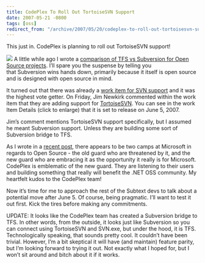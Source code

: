 ```yaml
---
title: CodePlex To Roll Out TortoiseSVN Support
date: 2007-05-21 -0800
tags: [oss]
redirect_from: "/archive/2007/05/20/codeplex-to-roll-out-tortoisesvn-support.aspx/"
---
```


This just in. CodePlex is planning to roll out TortoiseSVN support!

[![](https://haacked.com/images/haacked_com/WindowsLiveWriter/CodePlexToRollOutTortoiseSVNSupport_CD86/codeplexworkitemdetails_thumb1.png)](https://haacked.com/images/haacked_com/WindowsLiveWriter/CodePlexToRollOutTortoiseSVNSupport_CD86/codeplexworkitemdetails3.png "Codeplex SVN Work Item Detail")
A little while ago I wrote a [comparison of TFS vs Subversion for Open
Source
projects](https://haacked.com/archive/2007/03/02/A_Comparison_of_TFS_vs_Subversion_for_Open_Source_Projects.aspx "TFS vs Subversion").
I’ll spare you the suspense by telling you that Subversion wins hands
down, primarily because it itself is open source and is designed with
open source in mind.

It turned out that there was already a [work item for SVN
support](http://www.codeplex.com/CodePlex/WorkItem/View.aspx?WorkItemId=7082 "Subversion Support")
and it was the highest vote getter. On Friday, Jim Newkirk commented
within the work item that they are adding support for
[TortoiseSVN](http://tortoisesvn.tigris.org/ "TortoiseSVN"). You can see
in the work Item Details (click to enlarge) that it is set to release on
June 5, 2007.

Jim’s comment mentions TortoiseSVN support specifically, but I assumed
he meant Subversion support. Unless they are building some sort of
Subversion bridge to TFS.

As I wrote in a [recent
post](https://haacked.com/archive/2007/05/13/is-fighting-open-source-with-patents-a-smart-move-by.aspx "Fighting Open Source With Patents"),
there appears to be two camps at Microsoft in regards to Open Source
- the old guard who are threatened by it, and the new guard who are
embracing it as the opportunity it really is for Microsoft. CodePlex is
emblematic of the new guard. They are listening to their users and
building something that really will benefit the .NET OSS community. My
heartfelt kudos to the CodePlex team!

Now it’s time for me to approach the rest of the Subtext devs to talk
about a potential move after June 5. Of course, being pragmatic. I’ll
want to test it out first. Kick the tires before making any commitments.

UPDATE: It looks like the CodePlex team has created a Subversion bridge
to TFS. In other words, from the outside, it looks just like Subversion
so you can connect using TortoiseSVN and SVN.exe, but under the hood, it
is TFS. Technologically speaking, that sounds pretty cool. It couldn’t
have been trivial. However, I’m a bit skeptical it will have (and
maintain) feature parity, but I’m looking forward to trying it out. Not
exactly what I hoped for, but I won’t sit around and bitch about it if
it works.

